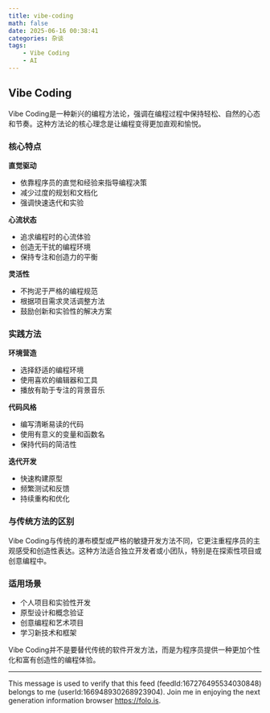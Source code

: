 ```yaml
---
title: vibe-coding
math: false
date: 2025-06-16 00:38:41
categories: 杂谈
tags: 
    - Vibe Coding
    - AI
---
```


## Vibe Coding
Vibe Coding是一种新兴的编程方法论，强调在编程过程中保持轻松、自然的心态和节奏。这种方法论的核心理念是让编程变得更加直观和愉悦。

### 核心特点

**直觉驱动**
- 依靠程序员的直觉和经验来指导编程决策
- 减少过度的规划和文档化
- 强调快速迭代和实验

**心流状态**
- 追求编程时的心流体验
- 创造无干扰的编程环境
- 保持专注和创造力的平衡

**灵活性**
- 不拘泥于严格的编程规范
- 根据项目需求灵活调整方法
- 鼓励创新和实验性的解决方案

### 实践方法

**环境营造**
- 选择舒适的编程环境
- 使用喜欢的编辑器和工具
- 播放有助于专注的背景音乐

**代码风格**
- 编写清晰易读的代码
- 使用有意义的变量和函数名
- 保持代码的简洁性

**迭代开发**
- 快速构建原型
- 频繁测试和反馈
- 持续重构和优化

### 与传统方法的区别

Vibe Coding与传统的瀑布模型或严格的敏捷开发方法不同，它更注重程序员的主观感受和创造性表达。这种方法适合独立开发者或小团队，特别是在探索性项目或创意编程中。

### 适用场景

- 个人项目和实验性开发
- 原型设计和概念验证
- 创意编程和艺术项目
- 学习新技术和框架

Vibe Coding并不是要替代传统的软件开发方法，而是为程序员提供一种更加个性化和富有创造性的编程体验。



-------------------
This message is used to verify that this feed (feedId:167276495534030848) belongs to me (userId:166948930268923904). Join me in enjoying the next generation information browser https://folo.is.